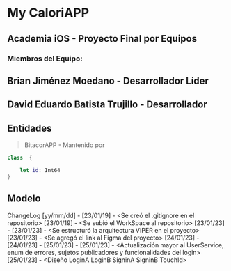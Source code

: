 # My CaloriAPP
## Academia iOS - Proyecto Final por Equipos

### Miembros del Equipo:
## Brian Jiménez Moedano - Desarrollador Líder
## David Eduardo Batista Trujillo - Desarrollador

## Entidades

>BitacorAPP - Mantenido por
```swift
class  {

    let id: Int64
}
```

##  Modelo


ChangeLog [yy/mm/dd] <dev name> - <change description>
[23/01/19] <Brian> - <Se creó el .gitignore en el repositorio>
[23/01/19] <Brian> - <Se subió el WorkSpace al repositorio>
[23/01/23] <Brian> - <Se defininieron los Entities y los Services del Proyecto>
[23/01/23] <Brian> - <Se estructuró la arquitectura VIPER en el proyecto>
[23/01/23] <Brian> - <Se agregó el link al Figma del proyecto>
[24/01/23] <Eduardo> - <Avance de los Login View>
[24/01/23] <Brian> - <Avance de los User y Diet Services>
[25/01/23] <Brian> - <Se crearon las clases de los Presenters para las vistas de LogIn y Resgistro>
[25/01/23] <Brian> - <Actualización mayor al UserService, enum de errores, sujetos publicadores y funcionalidades del login>
[25/01/23] <Eduardo> - <Diseño LoginA LoginB SigninA SigninB TouchId>
